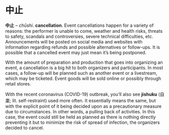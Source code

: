 # 中止

**中止** – *chūshi*. **cancellation**. Event cancellations happen for a variety of reasons: the performer is unable to come, weather and health risks, threats to safety, scandals and controversies, severe technical difficulties, etc. Announcements will be posted on social media and websites with information regarding refunds and possible alternatives or follow-ups. It is possible that a cancelled event may just mean it’s being postponed.

With the amount of preparation and production that goes into organizing an event, a cancellation is a big hit to both organizers and participants. In most cases, a follow-up will be planned such as another event or a livestream, which may be ticketed. Event goods will be sold online or possibly through retail stores. 

With the recent coronavirus (COVID-19) outbreak, you’ll also see **jishuku** (自粛; lit. self-restraint) used more often. It essentially means the same, but with the explicit point of it being decided upon as a precautionary measure due to circumstances. In other words, a pulling back of activities. In this case, the event could still be held as planned as there is nothing directly preventing it but to minimize the risk of spread of infection, the organizers decided to cancel.
